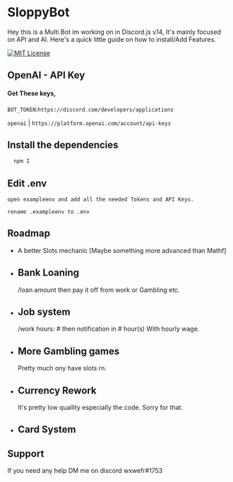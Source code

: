 
# SloppyBot 

Hey this is a Multi Bot im working on in Discord.js v14, It's mainly focused on API and AI. Here's a quick little guide on how to install/Add Features.

[![MIT License](https://img.shields.io/badge/License-MIT-green.svg)](https://choosealicense.com/licenses/mit/)


## OpenAI - API Key

#### Get These keys,

`BOT_TOKEN`:`https://discord.com/developers/applications`

`openai` | `https://platform.openai.com/account/api-keys` 







## Install the dependencies

```bash
  npm I
```


## Edit .env

```
open exampleenv and add all the needed Tokens and API Keys.

rename .exampleenv to .env
```
    
## Roadmap

- A better Slots mechanic [Maybe something more advanced than Mathf]

- Bank Loaning
    -
    /loan amount then pay it off from work or Gambling etc.

- Job system
    -
    /work hours: # then notification in # hour(s) With hourly wage.

- More Gambling games
    - 
    Pretty much ony have slots rn.

- Currency Rework
    -
    It's pretty low quallity especially the code. Sorry for that.

- Card System
    -
    
    





## Support

If you need any help DM me on discord wxwefr#1753
